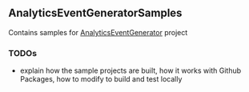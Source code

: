 ## AnalyticsEventGeneratorSamples

Contains samples for [AnalyticsEventGenerator](https://github.com/zawadz88/AnalyticsEventGenerator) project

### TODOs
- explain how the sample projects are built, how it works with Github Packages, how to modify to build and test locally
